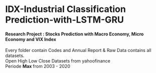 # IDX-Industrial Classification Prediction-with-LSTM-GRU
#### Research Project : Stocks Prediction with Macro Economy, Micro Economy and VIX Index



Every folder contain Codes and Annual Report & 
Raw Data contains all datasets.
<br /> Open High Low Close Datasets from yahoofinance
<br /> Periode <b> Max </b> from 2003 - 2020
